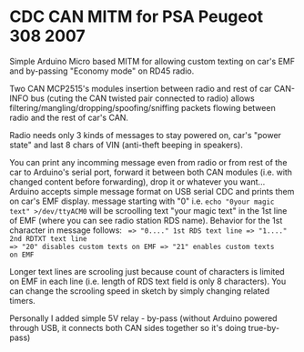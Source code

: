 # CDC CAN MITM for PSA Peugeot 308 2007

Simple Arduino Micro based MITM for allowing custom texting on car's EMF and by-passing "Economy mode" on RD45 radio.

Two CAN MCP2515's modules insertion between radio and rest of car CAN-INFO bus (cuting the CAN twisted pair connected to radio) allows filtering/mangling/dropping/spoofing/sniffing packets flowing between radio and the rest of car's CAN.

Radio needs only 3 kinds of messages to stay powered on, car's "power state" and last 8 chars of VIN (anti-theft beeping in speakers).

You can print any incomming message even from radio or from rest of the car to Arduino's serial port, forward it between both CAN modules (i.e. with changed content before forwarding), drop it or whatever you want...
Arduino accepts simple message format on USB serial CDC and prints them on car's EMF display.
message starting with "0" i.e. <code>echo "0your magic text" >/dev/ttyACM0</code> will be scroolling text "your magic text" in the 1st line of EMF (where you can see radio station RDS name). Behavior for the 1st character in message follows:
<code>
=> "0...." 1st RDS text line
=> "1...." 2nd RDTXT text line
=> "20" disables custom texts on EMF
=> "21" enables custom texts on EMF
</code>

Longer text lines are scrooling just because count of characters is limited on EMF in each line (i.e. length of RDS text field is only 8 characters). You can change the scrooling speed in sketch by simply changing related timers.

Personally I added simple 5V relay - by-pass (without Arduino powered through USB, it connects both CAN sides together so it's doing true-by-pass)


